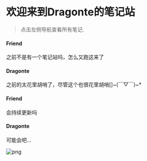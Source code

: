 # 欢迎来到Dragonte的笔记站

> 点击左侧导航查看所有笔记.

<!-- chat:start -->
<!-- title:你好世界 -->

#### **Friend**

之前不是有一个笔记站吗，怎么又跑这来了

#### **Dragonte**

之前的太花里胡哨了，尽管这个也很花里胡哨[]~(￣▽￣)~*

#### **Friend**

会持续更新吗

#### **Dragonte**

可能会吧...

![png](/1000.png)

<!-- chat:end -->
